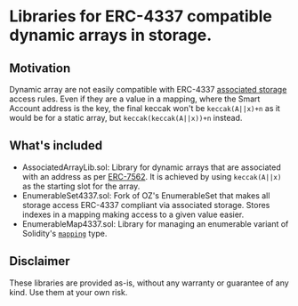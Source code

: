 # Libraries for ERC-4337 compatible dynamic arrays in storage.

## Motivation
Dynamic array are not easily compatible with ERC-4337 [associated storage](https://eips.ethereum.org/EIPS/eip-7562#validation-rules) access rules. Even if they are a value in a mapping, where the Smart Account address is the key, the final keccak won't be `keccak(A||x)+n` as it would be for a static array, but `keccak(keccak(A||x))+n` instead.

## What's included
- AssociatedArrayLib.sol: Library for dynamic arrays that are associated with an address as per [ERC-7562](https://eips.ethereum.org/EIPS/eip-7562). It is achieved by using `keccak(A||x)` as the starting slot for the array.
- EnumerableSet4337.sol: Fork of OZ's EnumerableSet that makes all storage access ERC-4337 compliant via associated storage. Stores indexes in a mapping making access to a given value easier.
- EnumerableMap4337.sol: Library for managing an enumerable variant of Solidity's [`mapping`](https://solidity.readthedocs.io/en/latest/types.html#mapping-types) type.

## Disclaimer
These libraries are provided as-is, without any warranty or guarantee of any kind. Use them at your own risk.
